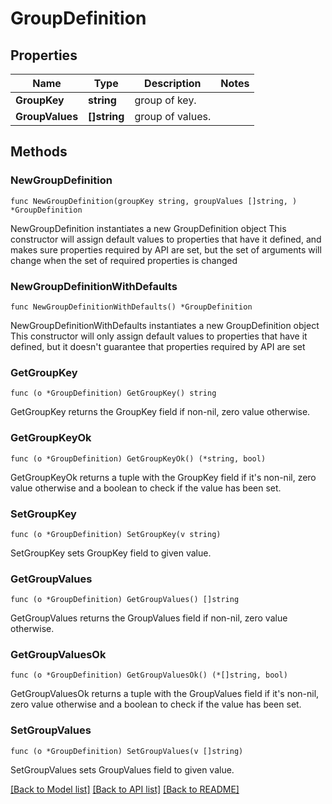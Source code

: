 # GroupDefinition

## Properties

Name | Type | Description | Notes
------------ | ------------- | ------------- | -------------
**GroupKey** | **string** | group of key. | 
**GroupValues** | **[]string** | group of values. | 

## Methods

### NewGroupDefinition

`func NewGroupDefinition(groupKey string, groupValues []string, ) *GroupDefinition`

NewGroupDefinition instantiates a new GroupDefinition object
This constructor will assign default values to properties that have it defined,
and makes sure properties required by API are set, but the set of arguments
will change when the set of required properties is changed

### NewGroupDefinitionWithDefaults

`func NewGroupDefinitionWithDefaults() *GroupDefinition`

NewGroupDefinitionWithDefaults instantiates a new GroupDefinition object
This constructor will only assign default values to properties that have it defined,
but it doesn't guarantee that properties required by API are set

### GetGroupKey

`func (o *GroupDefinition) GetGroupKey() string`

GetGroupKey returns the GroupKey field if non-nil, zero value otherwise.

### GetGroupKeyOk

`func (o *GroupDefinition) GetGroupKeyOk() (*string, bool)`

GetGroupKeyOk returns a tuple with the GroupKey field if it's non-nil, zero value otherwise
and a boolean to check if the value has been set.

### SetGroupKey

`func (o *GroupDefinition) SetGroupKey(v string)`

SetGroupKey sets GroupKey field to given value.


### GetGroupValues

`func (o *GroupDefinition) GetGroupValues() []string`

GetGroupValues returns the GroupValues field if non-nil, zero value otherwise.

### GetGroupValuesOk

`func (o *GroupDefinition) GetGroupValuesOk() (*[]string, bool)`

GetGroupValuesOk returns a tuple with the GroupValues field if it's non-nil, zero value otherwise
and a boolean to check if the value has been set.

### SetGroupValues

`func (o *GroupDefinition) SetGroupValues(v []string)`

SetGroupValues sets GroupValues field to given value.



[[Back to Model list]](../README.md#documentation-for-models) [[Back to API list]](../README.md#documentation-for-api-endpoints) [[Back to README]](../README.md)


